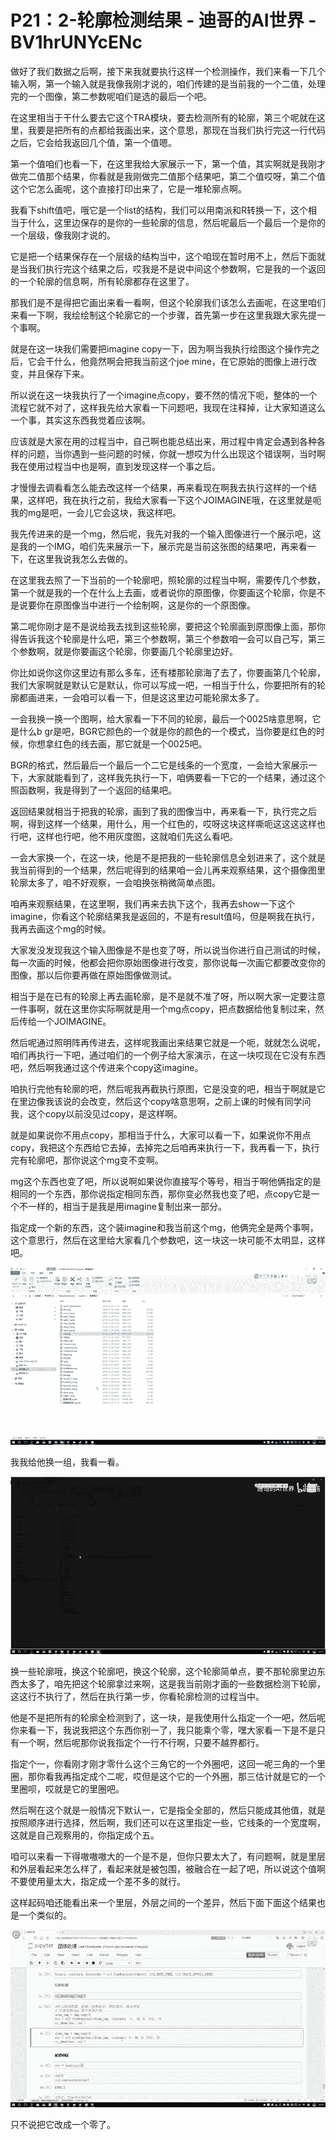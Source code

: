 # P21：2-轮廓检测结果 - 迪哥的AI世界 - BV1hrUNYcENc

做好了我们数据之后啊，接下来我就要执行这样一个检测操作，我们来看一下几个输入啊，第一个输入就是我像我刚才说的，咱们传建的是当前我的一个二值，处理完的一个图像，第二参数呢咱们是选的最后一个吧。

在这里相当于干什么要去它这个TRA模块，要去检测所有的轮廓，第三个呢就在这里，我要是把所有的点都给我画出来，这个意思，那现在当我们执行完这一行代码之后，它会给我返回几个值，第一个值嗯。

第一个值咱们也看一下，在这里我给大家展示一下，第一个值，其实啊就是我刚才做完二值那个结果，你看就是我刚做完二值那个结果吧，第二个值哎呀，第二个值这个它怎么画呢，这个直接打印出来了，它是一堆轮廓点啊。

我看下shift值吧，哦它是一个list的结构，我们可以用南派和R转换一下，这个相当于什么，这里边保存的是你的一些轮廓的信息，然后呢最后一个最后一个是你的一个层级，像我刚才说的。

它是把一个结果保存在一个层级的结构当中，这个咱现在暂时用不上，然后下面就是当我们执行完这个结果之后，哎我是不是说中间这个参数啊，它是我的一个返回的一个轮廓的信息啊，所有轮廓都存在这里了。

那我们是不是得把它画出来看一看啊，但这个轮廓我们该怎么去画呢，在这里咱们来看一下啊，我绘绘制这个轮廓它的一个步骤，首先第一步在这里我跟大家先提一个事啊。

就是在这一块我们需要把imagine copy一下，因为啊当我执行绘图这个操作完之后，它会干什么，他竟然啊会把我当前这个joe mine，在它原始的图像上进行改变，并且保存下来。

所以说在这一块我执行了一个imagine点copy，要不然的情况下呃，整体的一个流程它就不对了，这样我先给大家看一下问题吧，我现在注释掉，让大家知道这么一个事，其实这东西我觉着应该啊。

应该就是大家在用的过程当中，自己啊也能总结出来，用过程中肯定会遇到各种各样的问题，当你遇到一些问题的时候，你就一想哎为什么出现这个错误啊，当时啊我在使用过程当中也是啊，直到发现这样一个事之后。

才慢慢去调看看怎么能去改这样一个结果，再来看现在啊我去执行这样的一个结果，这样吧，我在执行之前，我给大家看一下这个JOIMAGINE哦，在这里就是呃我的mg是吧，一会儿它会这块，我这样吧。

我先传进来的是一个mg，然后呢，我先对我的一个输入图像进行一个展示吧，这是我的一个IMG，咱们先来展示一下，展示完是当前这张图的结果吧，再来看一下，在这里我说我怎么去做的。

在这里我去照了一下当前的一个轮廓吧，照轮廓的过程当中啊，需要传几个参数，第一个就是我的一个在什么上去画，或者说你的原图像，你要画这个轮廓，你是不是说要你在原图像当中进行一个绘制啊，这是你的一个原图像。

第二呢你刚才是不是说给我去找到这些轮廓，要把这个轮廓画到原图像上面，那你得告诉我这个轮廓是什么吧，第三个参数啊，第三个参数咱一会可以自己写，第三个参数啊，就是你要画这个轮廓，你要画几个轮廓里边好。

你比如说你这你这里边有那么多车，还有楼那轮廓海了去了，你要画第几个轮廓，我们大家啊就是默认它是默认，你可以写成一吧，一相当于什么，你要把所有的轮廓都画进来，一会咱可以看一下，但是这这里边可能轮廓太多了。

一会我换一换一个图啊，给大家看一下不同的轮廓，最后一个0025啥意思啊，它是什么b gr是吧，BGR它颜色的一个就是你的颜色的一个模式，当你要是红色的时候，你想拿红色的线去画，那它就是一个0025吧。

BGR的格式，然后最后一个最后一个二它是线条的一个宽度，一会给大家展示一下，大家就能看到了，这样我先执行一下，咱俩要看一下它的一个结果，通过这个照函数啊，我是得到了一个返回的结果吧。

返回结果就相当于把我的轮廓，画到了我的图像当中，再来看一下，执行完之后啊，得到这样一个结果，用什么，用一个红色的，哎呀这块这样嘶呃这这这这样也行吧，这样也行吧，他不用灰度图，这就咱们先这么看吧。

一会大家换一个，在这一块，他是不是把我的一些轮廓信息全划进来了，这个就是我当前得到的一个结果，然后呢得到的结果咱一会儿再来观察结果，这个摄像图里轮廓太多了，咱不好观察，一会咱换张稍微简单点图。

咱再来观察结果，在这里啊，我们再来去执下这个，我再去show一下这个imagine，你看这个轮廓结果我是返回的，不是有result值吗，但是啊我在执行，我再去画这个mg的时候。

大家发没发现我这个输入图像是不是也变了呀，所以说当你进行自己测试的时候，每一次画的时候，他都会把你原始图像进行改变，那你说每一次画它都要改变你的图像，那以后你要再做在原始图像做测试。

相当于是在已有的轮廓上再去画轮廓，是不是就不准了呀，所以啊大家一定要注意一件事啊，就在这里你实际啊就是用一个mg点copy，把点数据给他复制过来，然后传给一个JOIMAGINE。

然后呢通过照明阵再传进去，这样呢我画出来结果它就是一个呃，就就怎么说呢，咱们再执行一下吧，通过咱们的一个例子给大家演示，在这一块哎现在它没有东西吧，然后啊我通过这个传进来个copy这imagine。

咱执行完他有轮廓的吧，然后呢我再截执行原图，它是没变的吧，相当于啊就是它在里边像我该说的会改变，然后这个copy啥意思啊，之前上课的时候有同学问我，这个copy以前没见过copy，是这样啊。

就是如果说你不用点copy，那相当于什么，大家可以看一下，如果说你不用点copy，我把这个东西给它去掉，去掉完之后咱再来执行一下，我再看一下，执行完有轮廓吧，那你说这个mg变不变啊。

mg这个东西也变了吧，所以说啊如果说你直接写个等号，相当于啊他俩指定的是相同的一个东西，那你说指定相同东西，那你变必然我也变了吧，点copy它是一个不一样的，相当于是我是用imagine复制出来一部分。

指定成一个新的东西，这个装imagine和我当前这个mg，他俩完全是两个事啊，这个意思行，然后在这里给大家看几个参数吧，这一块这一块可能不太明显，这样吧。



![](img/afdd71a742c961650fa79a1492ce5efe_1.png)

我我给他换一组，我看一看。

![](img/afdd71a742c961650fa79a1492ce5efe_3.png)

换一些轮廓哦，换这个轮廓吧，换这个轮廓，这个轮廓简单点，要不那轮廓里边东西太多了，咱先把这个轮廓拿过来啊，这是我当前刚才画的一些数据检测下轮廓，这这行不执行了，然后在执行第一步，你看轮廓检测的过程当中。

他是不是把所有的轮廓全检测到了，这一块，是我使用什么指定一个一吧，然后呢你来看一下，我说我把这个东西你别一了，我只能乘个零，嘿大家看一下是不是只有一个啊，然后呢那你说我指定个一行不行啊，只要不越界都行。

指定个一，你看刚才刚才零什么这个三角它的一个外圈吧，这回一呢三角的一个里圈，那你看我再指定成个二呢，哎但是这个它的一个外圈，那三估计就是它的一个里圈呗，哎就是它的里圈吧。

然后啊在这个就是一般情况下默认一，它是指全全部的，然后只能成其他值，就是按照顺序进行选择，然后啊，我们还可以在这里指定一些，它线条的一个宽度啊，这就是自己观察用的，你指定成个五。

咱可以来看一下得嗷嗷嗷大的一个是不是，但你只要太大了，有问题啊，就是里层和外层看起来怎么样了，看起来就是被包围，被融合在一起了吧，所以说这个值啊不要使用量太大，指定成一个差不多的就行。

这样起码咱还能看出来一个里层，外层之间的一个差异，然后下面下面这个结果也是一个类似的。

![](img/afdd71a742c961650fa79a1492ce5efe_5.png)

只不说把它改成一个零了。